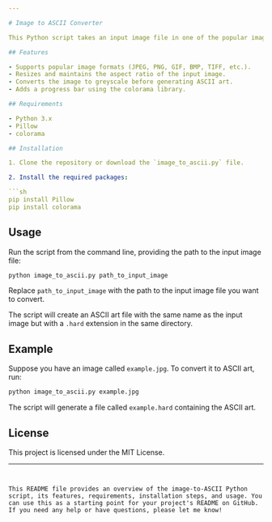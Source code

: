 ```yaml
---

# Image to ASCII Converter

This Python script takes an input image file in one of the popular image formats, converts it to ASCII art, and saves the output as a `.HARD` file, per Steve's unbearable demands.

## Features

- Supports popular image formats (JPEG, PNG, GIF, BMP, TIFF, etc.).
- Resizes and maintains the aspect ratio of the input image.
- Converts the image to greyscale before generating ASCII art.
- Adds a progress bar using the colorama library.

## Requirements

- Python 3.x
- Pillow
- colorama

## Installation

1. Clone the repository or download the `image_to_ascii.py` file.

2. Install the required packages:

```sh
pip install Pillow
pip install colorama
```

## Usage

Run the script from the command line, providing the path to the input image file:

```sh
python image_to_ascii.py path_to_input_image
```

Replace `path_to_input_image` with the path to the input image file you want to convert.

The script will create an ASCII art file with the same name as the input image but with a `.hard` extension in the same directory.

## Example

Suppose you have an image called `example.jpg`. To convert it to ASCII art, run:

```sh
python image_to_ascii.py example.jpg
```

The script will generate a file called `example.hard` containing the ASCII art.

## License

This project is licensed under the MIT License.

---
```


This README file provides an overview of the image-to-ASCII Python script, its features, requirements, installation steps, and usage. You can use this as a starting point for your project's README on GitHub. If you need any help or have questions, please let me know!
